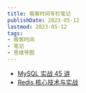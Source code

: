 ```yaml
---
title: 极客时间专栏笔记
publishDate: 2023-05-12
lastmod: 2023-05-12
tags:
- 极客时间
- 笔记
- 思维导图
---
```


- [MySQL 实战 45 讲](https://www.yuque.com/11ze/home/ekxymu)
- [Redis 核心技术与实战](https://www.yuque.com/11ze/home/hwflcl)
